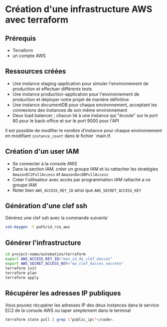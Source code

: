 # Création d'une infrastructure AWS avec terraform

## Prérequis
* Terraform
* un compte AWS

## Ressources créées
* Une instance staging-application pour simuler l'environnement de production et effectuer différents tests
* Une instance production-application pour l'environnement de production et déployer notre projet de manière définitive
* Une instance documentDB pour chaque environnement, acceptant les connexions des instances de son même environnement
* Deux load balancer ; chacun lié à une instance qui "écoute" sur le port 80 pour le back-office et sur le port 9000 pour l'API

<info>Il est possible de modifier le nombre d'instance pour chaque environnement en modifiant `instance_count` dans le fichier `main.tf.</info>

## Création d'un user IAM

* Se connecter à la console AWS
* Dans la section IAM, créer un groupe IAM et lui rattacher les stratégies `AmazonEC2FullAccess` et `AmazonDocDBFullAccess`
* Créer l'utilisateur avec accès par programmation IAM rattaché a ce groupe IAM
* Noter bien `AWS_ACCESS_KEY_ID` ainsi que `AWS_SECRET_ACCESS_KEY`

## Génération d'une clef ssh
Générez une clef ssh avec la commande suivante`
```sh
ssh-keygen -f path/id_rsa_aws
```
## Générer l'infrastructure
```sh
cd project-name/automation/terraform
export AWS_ACCESS_KEY_ID="mon_id_de_clef_dacces"
export AWS_SECRET_ACCESS_KEY="ma_clef_dacces_secrete"
terraform init
terraform plan
terraform apply
```

## Récupérer les adresses IP publiques
Vous pouvez récupérer les adresses IP des deux instances dans le service EC2 de la console AWS ou taper simplement dans le terminal
```sh
terraform state pull | grep \"public_ip\"</code>.
```


